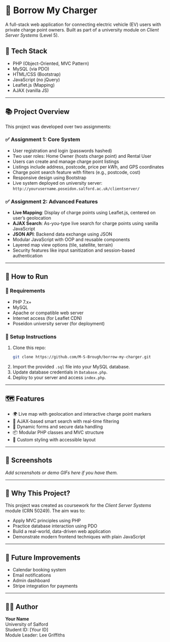 # 📡 Borrow My Charger

A full-stack web application for connecting electric vehicle (EV) users with private charge point owners. Built as part of a university module on *Client Server Systems* (Level 5).

## 🔧 Tech Stack
- PHP (Object-Oriented, MVC Pattern)
- MySQL (via PDO)
- HTML/CSS (Bootstrap)
- JavaScript (no jQuery)
- Leaflet.js (Mapping)
- AJAX (vanilla JS)

---

## 📚 Project Overview

This project was developed over two assignments:

### ✅ Assignment 1: Core System
- User registration and login (passwords hashed)
- Two user roles: Home Owner (hosts charge point) and Rental User
- Users can create and manage charge point listings
- Listings include address, postcode, price per kWh, and GPS coordinates
- Charge point search feature with filters (e.g., postcode, cost)
- Responsive design using Bootstrap
- Live system deployed on university server: `http://yourusername.poseidon.salford.ac.uk/clientserver/`

### ✅ Assignment 2: Advanced Features
- **Live Mapping**: Display of charge points using Leaflet.js, centered on user’s geolocation
- **AJAX Search**: As-you-type live search for charge points using vanilla JavaScript
- **JSON API**: Backend data exchange using JSON
- Modular JavaScript with OOP and reusable components
- Layered map view options (tile, satellite, terrain)
- Security features like input sanitization and session-based authentication

---

## 🚀 How to Run

### 🔧 Requirements
- PHP 7.x+
- MySQL
- Apache or compatible web server
- Internet access (for Leaflet CDN)
- Poseidon university server (for deployment)

### 🔑 Setup Instructions
1. Clone this repo:
   ```bash
   git clone https://github.com/M-S-Brough/borrow-my-charger.git
   ```
2. Import the provided `.sql` file into your MySQL database.
3. Update database credentials in `Database.php`.
4. Deploy to your server and access `index.php`.

---

## 🗺️ Features

- 🌍 Live map with geolocation and interactive charge point markers
- 🔎 AJAX-based smart search with real-time filtering
- 🧾 Dynamic forms and secure data handling
- 📦 Modular PHP classes and MVC structure
- 🎨 Custom styling with accessible layout

---

## 📸 Screenshots

_Add screenshots or demo GIFs here if you have them._

---

## 🧠 Why This Project?

This project was created as coursework for the *Client Server Systems* module (CRN 50249). The aim was to:
- Apply MVC principles using PHP
- Practice database interaction using PDO
- Build a real-world, data-driven web application
- Demonstrate modern frontend techniques with plain JavaScript

---

## 🏁 Future Improvements

- Calendar booking system
- Email notifications
- Admin dashboard
- Stripe integration for payments

---

## 👨‍🎓 Author

**Your Name**  
University of Salford  
Student ID: [Your ID]  
Module Leader: Lee Griffiths